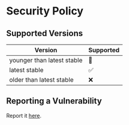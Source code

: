 # Security Policy

## Supported Versions

| Version | Supported |
| - | - |
| younger than latest stable | 🤔 |
| latest stable | ✅ |
| older than latest stable | ❌ |

## Reporting a Vulnerability

Report it [here](https://github.com/Julienraptor02/theqolmod/security/advisories/new).

